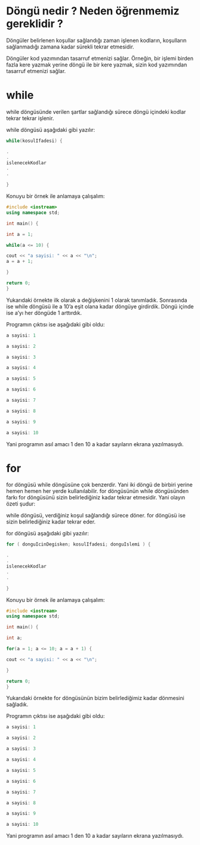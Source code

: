 ﻿
# Döngü nedir ? Neden öğrenmemiz gereklidir ?

Döngüler belirlenen koşullar sağlandığı zaman işlenen kodların, koşulların sağlanmadığı zamana kadar sürekli tekrar etmesidir.

Döngüler kod yazımından tasarruf etmenizi sağlar. Örneğin, bir işlemi birden fazla kere yazmak yerine döngü ile bir kere yazmak, sizin kod yazımından tasarruf etmenizi sağlar.

# while

while döngüsünde verilen şartlar sağlandığı sürece döngü içindeki kodlar tekrar tekrar işlenir.

while döngüsü aşağıdaki gibi yazılır:

```cpp
while(kosulIfadesi) {

.
.
islenecekKodlar
.
.

}
```

Konuyu bir örnek ile anlamaya çalışalım:

```cpp
#include <iostream>
using namespace std;

int main() {

int a = 1;

while(a <= 10) {

cout << "a sayisi: " << a << "\n";
a = a + 1;

}

return 0;
}
```

Yukarıdaki örnekte ilk olarak a değişkenini 1 olarak tanımladık. Sonrasında ise while döngüsü ile a 10’a eşit olana kadar döngüye girdirdik. Döngü içinde ise a’yı her döngüde 1 arttırdık.

Programın çıktısı ise aşağıdaki gibi oldu:

```cpp
a sayisi: 1

a sayisi: 2

a sayisi: 3

a sayisi: 4

a sayisi: 5

a sayisi: 6

a sayisi: 7

a sayisi: 8

a sayisi: 9

a sayisi: 10
```

Yani programın asıl amacı 1 den 10 a kadar sayıların ekrana yazılmasıydı.

# for

for döngüsü while döngüsüne çok benzerdir. Yani iki döngü de birbiri yerine hemen hemen her yerde kullanılabilir. for döngüsünün while döngüsünden farkı for döngüsünü sizin belirlediğiniz kadar tekrar etmesidir. Yani olayın özeti şudur:

while döngüsü, verdiğiniz koşul sağlandığı sürece döner. for döngüsü ise sizin belirlediğiniz kadar tekrar eder.

for döngüsü aşağıdaki gibi yazılır:

```cpp
for ( donguIcinDegisken; kosulIfadesi; donguIslemi ) { 

.
.
islenecekKodlar
.
.

}
```

Konuyu bir örnek ile anlamaya çalışalım:

```cpp
#include <iostream>
using namespace std;

int main() {

int a;

for(a = 1; a <= 10; a = a + 1) {

cout << "a sayisi: " << a << "\n";

}

return 0;
}
```

Yukarıdaki örnekte for döngüsünün bizim belirlediğimiz kadar dönmesini sağladık.

Programın çıktısı ise aşağıdaki gibi oldu:

```cpp
a sayisi: 1

a sayisi: 2

a sayisi: 3

a sayisi: 4

a sayisi: 5

a sayisi: 6

a sayisi: 7

a sayisi: 8

a sayisi: 9

a sayisi: 10
```

Yani programın asıl amacı 1 den 10 a kadar sayıların ekrana yazılmasıydı.
